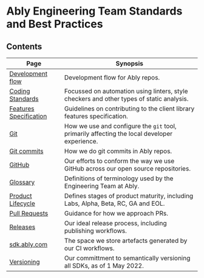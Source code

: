 # Ably Engineering Team Standards and Best Practices

## Contents

| Page | Synopsis |
| ---- | -------- |
| [Development flow](development-flow.md) | Development flow for Ably repos. |
| [Coding Standards](coding-standards.md) | Focussed on automation using linters, style checkers and other types of static analysis. |
| [Features Specification](features-specification.md) | Guidelines on contributing to the client library features specification. |
| [Git](git.md) | How we use and configure the `git` tool, primarily affecting the local developer experience. |
| [Git commits](commits.md) | How we do git commits in Ably repos. |
| [GitHub](github.md) | Our efforts to conform the way we use GitHub across our open source repositories. |
| [Glossary](glossary.md) | Definitions of terminology used by the Engineering Team at Ably. |
| [Product Lifecycle](product-lifecycle.md) | Defines stages of product maturity, including Labs, Alpha, Beta, RC, GA and EOL. |
| [Pull Requests](pull-requests.md) | Guidance for how we approach PRs. |
| [Releases](releases.md) | Our ideal release process, including publishing workflows. |
| [sdk.ably.com](sdk.ably.com.md) | The space we store artefacts generated by our CI workflows. |
| [Versioning](versioning.md) | Our committment to semantically versioning all SDKs, as of 1 May 2022. |
